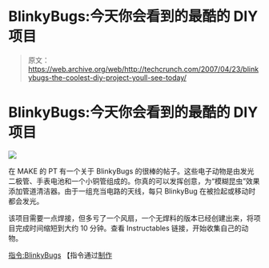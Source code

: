 # BlinkyBugs:今天你会看到的最酷的 DIY 项目

> 原文：<https://web.archive.org/web/http://techcrunch.com/2007/04/23/blinkybugs-the-coolest-diy-project-youll-see-today/>

# BlinkyBugs:今天你会看到的最酷的 DIY 项目

![](img/bb45f9fd99111d0d2a1906c3903b654b.png)

在 MAKE 的 PT 有一个关于 BlinkyBugs 的很棒的帖子。这些电子动物是由发光二极管、手表电池和一个小铜管组成的。你真的可以发挥创意，为“模糊昆虫”效果添加管道清洁器。由于一组充当电路的天线，每只 BlinkyBug 在被捡起或移动时都会发光。

该项目需要一点焊接，但多亏了一个风扇，一个无焊料的版本已经创建出来，将项目完成时间缩短到大约 10 分钟。查看 Instructables 链接，开始收集自己的动物。

[指令:BlinkyBugs](https://web.archive.org/web/20201022174347/http://www.instructables.com/id/ES8Y0F6F0SR0HF5/?ALLSTEPS) 【指令通过[制作](https://web.archive.org/web/20201022174347/http://www.makezine.com/blog/archive/2007/04/blinkybug_maker_faire_ver.html?CMP=OTC-0D6B48984890)